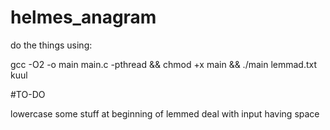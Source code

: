 # helmes_anagram


do the things using:

gcc -O2 -o main main.c -pthread && chmod +x main && ./main lemmad.txt kuul

#TO-DO

lowercase some stuff at beginning of lemmed
deal with input having space
